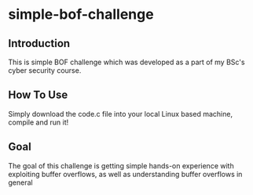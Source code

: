 # simple-bof-challenge

## Introduction
This is simple BOF challenge which was developed as a part of my BSc's cyber security course.

## How To Use
Simply download the code.c file into your local Linux based machine, compile and run it!

## Goal
The goal of this challenge is getting simple hands-on experience with exploiting buffer overflows, as well as understanding buffer overflows in general

